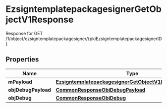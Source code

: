 

# EzsigntemplatepackagesignerGetObjectV1Response

Response for GET /1/object/ezsigntemplatepackagesigner/{pkiEzsigntemplatepackagesignerID}

## Properties

| Name | Type | Description | Notes |
|------------ | ------------- | ------------- | -------------|
|**mPayload** | [**EzsigntemplatepackagesignerGetObjectV1ResponseMPayload**](EzsigntemplatepackagesignerGetObjectV1ResponseMPayload.md) |  |  |
|**objDebugPayload** | [**CommonResponseObjDebugPayload**](CommonResponseObjDebugPayload.md) |  |  [optional] |
|**objDebug** | [**CommonResponseObjDebug**](CommonResponseObjDebug.md) |  |  [optional] |



